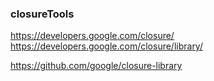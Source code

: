 ### closureTools
https://developers.google.com/closure/
https://developers.google.com/closure/library/

https://github.com/google/closure-library

